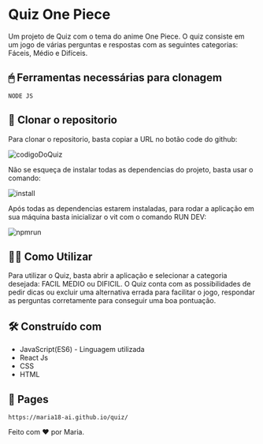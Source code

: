 # Quiz One Piece 

Um projeto de Quiz com o tema do anime One Piece. 
O quiz consiste em um jogo de várias perguntas e respostas com as seguintes categorias: Fáceis, Médio e Difíceis.

## 🖱 Ferramentas necessárias para clonagem

```
NODE JS 
```

## 🚀 Clonar o repositorio

Para clonar o repositorio, basta copiar a URL no botão code do github: 

![codigoDoQuiz](https://github.com/maria18-ai/quiz/assets/131560480/da463678-b95b-4131-99cc-2ae2dde25037)



Não se esqueça de instalar todas as dependencias do projeto, basta usar o comando: 

![install](https://github.com/maria18-ai/quiz/assets/131560480/6caf7ba0-7418-47d6-9891-44273e937342)



Após todas as dependencias estarem instaladas, para rodar a aplicação em sua máquina basta inicializar o vit com o comando RUN DEV: 

![npmrun](https://github.com/maria18-ai/cardapio-online/assets/131560480/6a7b4c38-8afc-44d2-8cef-cbbc2cad598b)



## 👩‍💻 Como Utilizar

Para utilizar o Quiz, basta abrir a aplicação e selecionar a categoria desejada: FACIL MEDIO ou DIFICIL. 
O Quiz conta com as possibilidades de pedir dicas ou excluir uma alternativa errada para facilitar o jogo, respondar as perguntas corretamente para conseguir uma boa pontuação.


## 🛠️ Construído com

* JavaScript(ES6) - Linguagem utilizada
* React Js
* CSS
* HTML

## 📖 Pages 

```
https://maria18-ai.github.io/quiz/
```


Feito com ❤️ por Maria.
